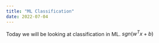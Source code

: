 ```yaml
---
title: "ML Classification"
date: 2022-07-04
---
```


Today we will be looking at classification in ML.
$sgn(w^Tx +b)$
